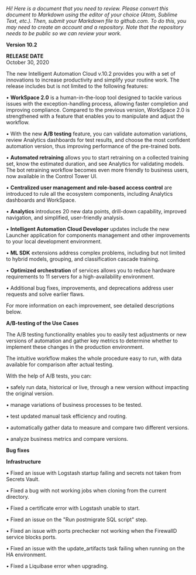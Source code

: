 *Hi! Here is a document that you need to review. Please convert this
document to Markdown using the editor of your choice (Atom, Sublime
Text, etc.). Then, submit your Markdown file to github.com. To do this,
you may need to create an account and a repository. Note that the
repository needs to be public so we can review your work.*

**Version 10.2**

**RELEASE DATE**\
October 30, 2020

The new Intelligent Automation Cloud v.10.2 provides you with a set of
innovations to increase productivity and simplify your routine work. The
release includes but is not limited to the following features:

 • **WorkSpace 2.0** is a human-in-the-loop tool designed to tackle
 various issues with the exception-handling process, allowing faster
 completion and improving compliance. Compared to the previous version,
 WorkSpace 2.0 is strengthened with a feature that enables you to
 manipulate and adjust the workflow.

 • With the new **A/B testing** feature, you can validate automation
 variations, review Analytics dashboards for test results, and choose
 the most confident automation version, thus improving performance of
 the pre-trained bots.

 • **Automated retraining** allows you to start retraining on a
 collected training set, know the estimated duration, and see Analytics
 for validating models. The bot retraining workflow becomes even more
 friendly to business users, now available in the Control Tower UI.

 • **Centralized user management and role-based access control** are
 introduced to rule all the ecosystem components, including Analytics dashboards and
 WorkSpace.

 • **Analytics** introduces 20 new data points, drill-down capability,
 improved navigation, and simplified, user-friendly analysis.

 • **Intelligent Automation Cloud Developer** updates include the new
 Launcher application for components management and other improvements
 to your local development environment.

 • **ML SDK** extensions address complex problems, including but not
 limited to hybrid models, grouping, and classification cascade training.

 • **Optimized orchestration** of services allows you to reduce hardware
 requirements to 11 servers for a high-availability environment.

 • Additional bug fixes, improvements, and deprecations address user
 requests and solve earlier flaws.

 For more information on each improvement, see detailed descriptions
 below.

**A/B-testing of the Use Cases**

The A/B testing functionality enables you to easily test adjustments or
new versions of automation and gather key metrics to determine whether
to implement these changes in the production environment.

The intuitive workflow makes the whole procedure easy to run, with data
available for comparison after actual testing.

With the help of A/B tests, you can:

 • safely run data, historical or live, through a new version without
 impacting the original version.

 • manage variations of business processes to be tested.

 • test updated manual task efficiency and routing.

 • automatically gather data to measure and compare two different
 versions.
 
 • analyze business metrics and compare versions.

**Bug fixes**

**Infrastructure**

• Fixed an issue with Logstash startup failing and secrets not taken from
Secrets Vault.

• Fixed a bug with not working jobs when cloning from the current
directory. 

• Fixed a certificate error with Logstash unable to start.

• Fixed an issue on the \"Run postmigrate SQL script\" step.

• Fixed an issue with ports prechecker not working when the FirewallD
 service blocks ports.

• Fixed an issue with the update_artifacts task failing when running on
the HA environment.

• Fixed a Liquibase error when upgrading.
